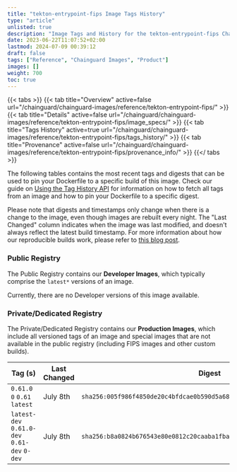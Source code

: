 ```yaml
---
title: "tekton-entrypoint-fips Image Tags History"
type: "article"
unlisted: true
description: "Image Tags and History for the tekton-entrypoint-fips Chainguard Image"
date: 2023-06-22T11:07:52+02:00
lastmod: 2024-07-09 00:39:12
draft: false
tags: ["Reference", "Chainguard Images", "Product"]
images: []
weight: 700
toc: true
---
```


{{< tabs >}}
{{< tab title="Overview" active=false url="/chainguard/chainguard-images/reference/tekton-entrypoint-fips/" >}}
{{< tab title="Details" active=false url="/chainguard/chainguard-images/reference/tekton-entrypoint-fips/image_specs/" >}}
{{< tab title="Tags History" active=true url="/chainguard/chainguard-images/reference/tekton-entrypoint-fips/tags_history/" >}}
{{< tab title="Provenance" active=false url="/chainguard/chainguard-images/reference/tekton-entrypoint-fips/provenance_info/" >}}
{{</ tabs >}}

The following tables contains the most recent tags and digests that can be used to pin your Dockerfile to a specific build of this image. Check our guide on [Using the Tag History API](/chainguard/chainguard-images/using-the-tag-history-api/) for information on how to fetch all tags from an image and how to pin your Dockerfile to a specific digest.

Please note that digests and timestamps only change when there is a change to the image, even though images are rebuilt every night. The "Last Changed" column indicates when the image was last modified, and doesn't always reflect the latest build timestamp. For more information about how our reproducible builds work, please refer to [this blog post](https://www.chainguard.dev/unchained/reproducing-chainguards-reproducible-image-builds).

### Public Registry
The Public Registry contains our **Developer Images**, which typically comprise the `latest*` versions of an image.

Currently, there are no Developer versions of this image available.

### Private/Dedicated Registry
The Private/Dedicated Registry contains our **Production Images**, which include all versioned tags of an image and special images that are not available in the public registry (including FIPS images and other custom builds).

| Tag (s)                                       | Last Changed | Digest                                                                    |
|-----------------------------------------------|--------------|---------------------------------------------------------------------------|
|  `0.61.0` `0` `0.61` `latest`                 | July 8th     | `sha256:005f986f4850de20c4bfdcae0b590d5a689fbd6d0ba518c3e08a921dc7becd1e` |
|  `latest-dev` `0.61.0-dev` `0.61-dev` `0-dev` | July 8th     | `sha256:b8a0824b676543e80e0812c20caaba1fba19fc674360db0b80bbf242df38951c` |

